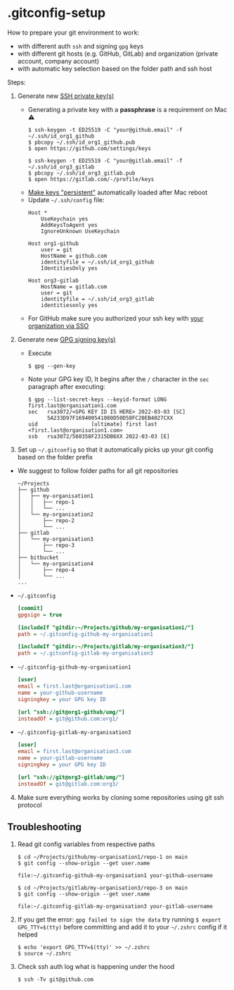 # .gitconfig-setup

How to prepare your git environment to work:
- with different auth `ssh` and signing `gpg` keys
- with different git hosts (e.g. GitHub, GitLab) and organization (private account, company account) 
- with automatic key selection based on the folder path and ssh host

Steps:
1. Generate new [SSH private key(s)](https://docs.gitlab.com/ee/user/ssh.html#generate-an-ssh-key-pair)
    - Generating a private key with a **passphrase** is a requirement on Mac :warning:
      ```shell
      $ ssh-keygen -t ED25519 -C "your@github.email" -f ~/.ssh/id_org1_github
      $ pbcopy ~/.ssh/id_org1_github.pub
      $ open https://github.com/settings/keys
  
      $ ssh-keygen -t ED25519 -C "your@gitlab.email" -f ~/.ssh/id_org3_gitlab
      $ pbcopy ~/.ssh/id_org3_gitlab.pub
      $ open https://gitlab.com/-/profile/keys
      ```
    - [Make keys "persistent"](https://unix.stackexchange.com/a/560404/171941) automatically loaded after Mac reboot
    - Update `~/.ssh/config` file:
      ```config
      Host *
          UseKeychain yes
          AddKeysToAgent yes
          IgnoreUnknown UseKeychain
      
      Host org1-github
          user = git
          HostName = github.com
          identityfile = ~/.ssh/id_org1_github
          IdentitiesOnly yes           

      Host org3-gitlab
          HostName = gitlab.com
          user = git
          identityfile = ~/.ssh/id_org3_gitlab
          identitiesonly yes
      ```
    - For GitHub make sure you authorized your ssh key with [your organization via SSO](https://docs.github.com/en/enterprise-cloud@latest/authentication/authenticating-with-saml-single-sign-on/authorizing-an-ssh-key-for-use-with-saml-single-sign-on)

1. Generate new [GPG signing key(s)](https://docs.gitlab.com/ee/user/project/repository/gpg_signed_commits/)
    - Execute
      ```shell
      $ gpg --gen-key
      ```
    - Note your GPG key ID, It begins after the `/` character in the `sec` paragraph after executing:
      ```shell
      $ gpg --list-secret-keys --keyid-format LONG first.last@organisation1.com
      sec   rsa3072/<GPG KEY ID IS HERE> 2022-03-03 [SC]
            5A233D97F169400541080D50D58FC20EB4027CXX
      uid                 [ultimate] first last <first.last@organisation1.com>
      ssb   rsa3072/560358F2315DB6XX 2022-03-03 [E]
      ```

1. Set up `~/.gitconfig` so that it automatically picks up your git config based on the folder prefix
  - We suggest to follow folder paths for all git repositories
    ```shell
    ~/Projects
    ├── github
    │   ├── my-organisation1
    │   │   ├── repo-1
    │   │   └── ...
    │   └── my-organisation2
    │       ├── repo-2
    │       └── ...
    ├── gitlab
    │   └── my-organisation3
    │       ├── repo-3
    │       └── ...
    ├── bitbucket
    │   └── my-organisation4
    │       ├── repo-4
    │       └── ...
    ...
    ```
  - `~/.gitconfig` 
    ```ini
    [commit]
    gpgsign = true

    [includeIf "gitdir:~/Projects/github/my-organisation1/"]
    path = ~/.gitconfig-github-my-organisation1

    [includeIf "gitdir:~/Projects/gitlab/my-organisation3/"]
    path = ~/.gitconfig-gitlab-my-organisation3
    ```

  - `~/.gitconfig-github-my-organisation1`
    ```ini
    [user]
    email = first.last@organisation1.com
    name = your-github-username
    signingkey = your GPG key ID

    [url "ssh://git@org1-github/umg/"]
    insteadOf = git@github.com:org1/
    ```

  - `~/.gitconfig-gitlab-my-organisation3`
    ```ini
    [user]
    email = first.last@organisation3.com
    name = your-gitlab-username
    signingkey = your GPG key ID

    [url "ssh://git@org3-gitlab/umg/"]
    insteadOf = git@gitlab.com:org3/
    ```

4. Make sure everything works by cloning some repositories using git ssh protocol

## Troubleshooting

1. Read git config variables from respective paths
    ```shell
    $ cd ~/Projects/github/my-organisation1/repo-1 on main
    $ git config --show-origin --get user.name
    
    file:~/.gitconfig-github-my-organisation1 your-github-username
    ```
    
    ```shell
    $ cd ~/Projects/gitlab/my-organisation3/repo-3 on main
    $ git config --show-origin --get user.name

    file:~/.gitconfig-gitlab-my-organisation3 your-gitlab-username
    ```
    
1. If you get the error: `gpg failed to sign the data` try running `$ export GPG_TTY=$(tty)` before committing and add it to your `~/.zshrc` config if it helped
    ```shell
    $ echo 'export GPG_TTY=$(tty)' >> ~/.zshrc
    $ source ~/.zshrc
    ```

1. Check ssh auth log what is happening under the hood
    ```shell
    $ ssh -Tv git@github.com
    ```
